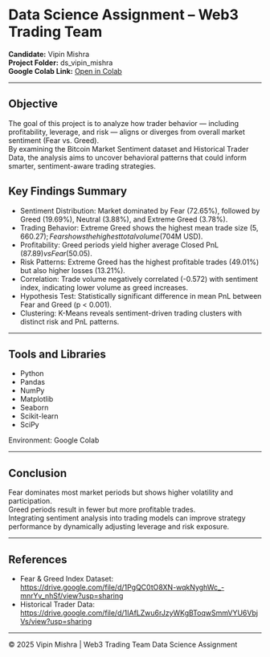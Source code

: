 # Data Science Assignment – Web3 Trading Team
**Candidate:** Vipin Mishra  
**Project Folder:** ds_vipin_mishra  
**Google Colab Link:** [Open in Colab](https://colab.research.google.com/drive/1_W1Z8N7dHUfJORpDnH7qZpMph6yUelxz?usp=sharing)

---

## Objective
The goal of this project is to analyze how trader behavior — including profitability, leverage, and risk — aligns or diverges from overall market sentiment (Fear vs. Greed).  
By examining the Bitcoin Market Sentiment dataset and Historical Trader Data, the analysis aims to uncover behavioral patterns that could inform smarter, sentiment-aware trading strategies.

## Key Findings Summary
- Sentiment Distribution: Market dominated by Fear (72.65%), followed by Greed (19.69%), Neutral (3.88%), and Extreme Greed (3.78%).
- Trading Behavior: Extreme Greed shows the highest mean trade size ($5,660.27); Fear shows the highest total volume ($704M USD).
- Profitability: Greed periods yield higher average Closed PnL ($87.89) vs Fear ($50.05).
- Risk Patterns: Extreme Greed has the highest profitable trades (49.01%) but also higher losses (13.21%).
- Correlation: Trade volume negatively correlated (-0.572) with sentiment index, indicating lower volume as greed increases.
- Hypothesis Test: Statistically significant difference in mean PnL between Fear and Greed (p < 0.001).
- Clustering: K-Means reveals sentiment-driven trading clusters with distinct risk and PnL patterns.

---

## Tools and Libraries
- Python  
- Pandas  
- NumPy  
- Matplotlib  
- Seaborn  
- Scikit-learn  
- SciPy  

Environment: Google Colab

---

## Conclusion
Fear dominates most market periods but shows higher volatility and participation.  
Greed periods result in fewer but more profitable trades.  
Integrating sentiment analysis into trading models can improve strategy performance by dynamically adjusting leverage and risk exposure.

---

## References
- Fear & Greed Index Dataset: https://drive.google.com/file/d/1PgQC0tO8XN-wqkNyghWc_-mnrYv_nhSf/view?usp=sharing  
- Historical Trader Data: https://drive.google.com/file/d/1IAfLZwu6rJzyWKgBToqwSmmVYU6VbjVs/view?usp=sharing  

---

© 2025 Vipin Mishra | Web3 Trading Team Data Science Assignment
